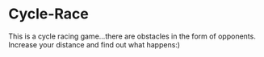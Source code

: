 # Cycle-Race
This is a cycle racing game...there are obstacles in the form of opponents. Increase your distance and find out what happens:)
